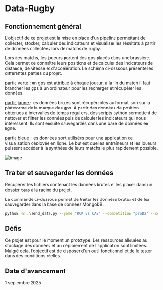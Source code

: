 # Data-Rugby

## Fonctionnement général

L’objectif de ce projet est la mise en place d’un pipeline permettant de collecter, stocker, calculer des indicateurs et visualiser les résultats à partir de données collectées lors de matchs de rugby.

Lors des matchs, les joueurs portent des gps placés dans une brassière. Cela permet de connaître leurs positions et de calculer des indicateurs de distance, de vitesse et d'accélération.
Le schéma ci-dessous présente les différentes parties du projet.

<ins> partie verte </ins> : un gps est attribué à chaque joueur, à la fin du match il faut brancher les gps à un ordinateur pour les recharger et récupérer les données.

<ins> partie jaune </ins> : les données brutes sont récupérables au format json sur la plateforme de la marque des gps. À partir des données de position obtenues à intervalles de temps réguliers, des scripts python permettent de nettoyer et filtrer les données puis de calculer les indicateurs qui nous intéressent. Ils sont ensuite sauvegardés dans une base de données en ligne.

<ins> partie bleue </ins> : les données sont utilisées pour une application de visualisation déployée en ligne. Le but est que les entraîneurs et les joueurs puissent accéder à la synthèse de leurs matchs le plus rapidement possible.

![image](https://github.com/user-attachments/assets/21b8483b-208b-46ae-88e5-f68585846401)


## Traiter et sauvegarder les données

Récupérer les fichiers contenant les données brutes et les placer dans un dossier `temp` à la racine du projet.

La commande ci-dessous permet de traiter les données brutes et de les sauvegarder dans la base de données MongoDB.


```bash
python -B .\send_data.py --game "RCV vs CAB" --competition "proD2" --coord_field "47.65228983174274, -2.760688837801974" --start 1756576949.5643039 --end 1756582791.3155258 --commentaire "J1 proD2"
```




## Défis

Ce projet est pour le moment un prototype. Les ressources allouées au stockage des données et au déploiement de l'application sont limitées. Malgré cela, l'objectif est de disposer d’un outil fonctionnel et de le tester dans des conditions réelles.

## Date d'avancement
1 septembre 2025
